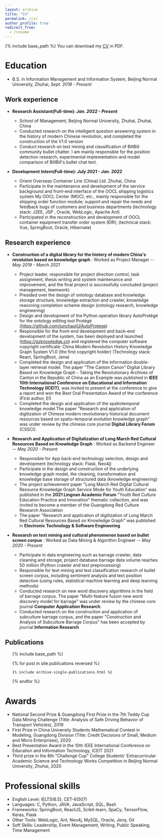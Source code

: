 ```yaml
---
layout: archive
title: "CV"
permalink: /cv/
author_profile: true
redirect_from:
  - /resume
---
```


{% include base_path %}
You can download my [CV](../files/WU_Junchao_CV_ZH.pdf) in PDF.

Education
======
* B.S. in Information Management and Information System, Beijing Normal University, Zhuhai, *Sept. 2018 - Present*


## Work experience
<!-- ====== -->
* **Research Assistant(Full-time): *Jan. 2022 - Present***
  * School of Management, Beijing Normal University, Zhuhai, Zhuhai, China
  * Conducted research on the intelligent question answering system in the history of modern Chinese revolution, and completed the construction of the V1.0 version
  * Conduct research on text mining and classification of BillBill community bullet chatter. I am mainly responsible for the position detection research, experimental implementation and model comparison of BillBill's bullet chat text.

* **Development Intern(Full-time): *July 2021 - Jan. 2022***
  * Orient Overseas Container Line (China) Ltd. Zhuhai, China
  * Participate in the maintenance and development of the service background and front-end interface of the OOCL shipping logistics system My OOCL Center (MOC), etc., mainly responsible for the shipping order function module; support and repair the needs and feedback bugs of customers and business departments (technology stack: J2EE, JSP , Oracle, WebLogic, Apache Ant)
  * Participated in the reconstruction and development of OOCL container equipment transfer order system (EIR); (technical stack: Vue, SpringBoot, Oracle, Hibernate)


## Research experience
<!-- ====== -->
* **Construction of a digital library for the history of modern China's revolution based on knowledge graph** : Worked as Project Manager -- *May 2019 - March 2021*
  * Project leader, responsible for project direction control, task assignment, thesis writing and system maintenance and improvement, and the final project is successfully concluded (project management, teamwork)
  * Presided over the design of ontology database and knowledge storage structure, knowledge extraction and crawler, knowledge reasoning completion scheme design (ontology research, knowledge engineering)
  * Design and development of the Python operation library AutoProtégé for the ontology editing tool Protégé (https://github.com/junchaoIU/AutoProtege)
  * Responsible for the front-end development and back-end development of the system, has been deployed and launched (https://gzknowledge.cn) and registered the computer software copyright certificate: China Modern Revolution History Knowledge Graph System V1.0 (the first copyright holder) (Technology stack: React, SpringBoot, Jena)
  * Completed the design and application of the information double-layer retrieval model. The paper "The Canton Canon" Digital Library Based on Knowledge Graph - Taking the Revolutionary Archives of Canton in the Republic of China as an Example was published in **IEEE 10th International Conference on Educational and Information Technology (ICEIT)**, was invited to present at the conference to give a report and won the Best Oral Presentation Award of the conference (First author, EI)
  * Completed the design and application of the spatiotemporal knowledge model.The paper "Research and application of digitization of Chinese modern revolutionary historical document resources based on spatio-temporal evolution knowledge graph" was under review by the chinese core journal **Digital Library Forum** (CSSCI). 

* **Research and Application of Digitalization of Long March Red Cultural Resources Based on Knowledge Graph** : Worked as Backend Engineer -- *May 2020 - Present*
  * Responsible for App back-end technology selection, design and development (technology stack: Flask, Neo4j)
  * Participate in the design and construction of the underlying knowledge graph model, the cleaning, transformation and knowledge base storage of structured data (knowledge engineering)
  * The project achievement paper "Long March Red Digital Cultural Resource Knowledge Graph Service Mode for Youth Education" was published in the **2021 Lingnan Academic Forum** "Youth Red Culture Education Practice and Innovation" thematic collection, and was invited to become a member of the Guangdong Red Culture Research Association
  * The paper "Research and application of digitization of Long March Red Cultural Resources Based on Knowledge Graph" was published in **Electronic Technology & Software Engineering**   

* **Research on text mining and cultural phenomenon based on bullet screen corpus** : Worked as Data Mining & Algorithm Engineer -- *May 2020 - Present*
  * Participate in data engineering such as barrage crawler, data cleaning and storage; project database barrage data volume reaches 50 million (Python crawler and text preprocessing)
  * Responsible for text mining and text classification research of bullet screen corpus, including sentiment analysis and text position detection (using rules, statistical machine learning and deep learning methods)
  * Conducted research on new word discovery algorithms in the field of barrage corpus. The paper "Multi-feature fusion new word discovery model for barrage" was under review by the chinese core journal **Computer Application Research**. 
  * Conducted research on the construction and application of subculture barrage corpus, and the paper "Construction and Analysis of Subculture Barrage Corpus" has been accepted by journal **Information Research**
  

## Publications

<!-- ====== -->

  <ul>{% include base_path %}</ul>

  <ul>{% for post in site.publications reversed %}

    {% include archive-single-publications.html %}

  {% endfor %}</ul>


Awards
======
- National Second Prize & Guangdong First Prize in the 7th Teddy Cup Data Mining Challenge (Title: Analysis of Safe Driving Behavior of Transport Vehicles), 2019
- First Prize in China University Students Mathematical Contest in Modeling, Guangdong Division (Title: Credit Decisions of Small, Medium and Micro Enterprises), 2020
- Best Presentation Award in the 10th IEEE International Conference on Education and Information Technology, ICEIT 2021
- Third prize in the 8th "Challenge Cup" College Students' Extracurricular Academic Science and Technology Works Competition in Beijing Normal University, Zhuhai, 2020


Professional skills
======
* English Level: IELTS(6.5), CET-6(507)
* Languages: C, Python, JAVA, JavaScript, SQL, Bash 
* Frameworks: SpringBoot, ReactJS, Scikit-learn, SpaCy, TensorFlow, Keras, Flask 
* Other Tools: WebLogic, Ant, Neo4j, MySQL, Oracle, Jena, Git 
* Soft Skills: Leadership, Event Management, Writing, Public Speaking, Time Management
